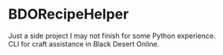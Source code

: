 # BDORecipeHelper
Just a side project I may not finish for some Python experience. <br>
CLI for craft assistance in Black Desert Online.
